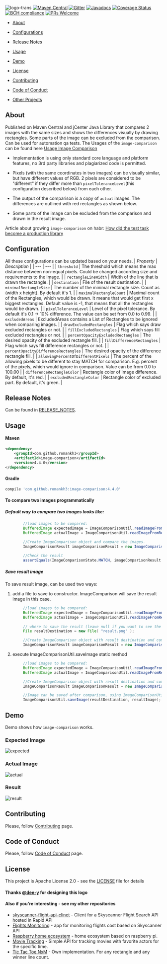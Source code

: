 ![logo-trans](https://user-images.githubusercontent.com/16310793/42029324-df117c42-7ad7-11e8-8d3e-9c6cd8822d6c.png)
[![Maven Central](https://img.shields.io/maven-central/v/com.github.romankh3/image-comparison.svg?label=Maven%20Central)](https://search.maven.org/search?q=g:%22com.github.romankh3%22%20AND%20a:%22image-comparison%22)
[![Gitter](https://badges.gitter.im/image-comparison/community.svg)](https://gitter.im/image-comparison/community?utm_source=badge&utm_medium=badge&utm_campaign=pr-badge)
[![Javadocs](http://www.javadoc.io/badge/com.github.romankh3/image-comparison.svg?color=green)](http://www.javadoc.io/doc/com.github.romankh3/image-comparison)
[![Coverage Status](https://coveralls.io/repos/github/romankh3/image-comparison/badge.svg?branch=master)](https://coveralls.io/github/romankh3/image-comparison?branch=master) 
[![BCH compliance](https://bettercodehub.com/edge/badge/romankh3/image-comparison?branch=master)](https://bettercodehub.com/) 
[![PRs Welcome](https://img.shields.io/badge/PRs-welcome-brightgreen.svg)](https://github.com/romankh3/image-comparison/pulls)

*   [About](#about)

*   [Configurations](#configurations)

*   [Release Notes](#release-notes)

*   [Usage](#usage)

*   [Demo](#demo)

*   [License](#license)

*   [Contributing](#contributing)

*   [Code of Conduct](#code-of-conduct)

*   [Other Projects](#also-if-youre-interesting---see-my-other-repositories)

## About
Published on Maven Central and jCenter Java Library that compares 2 images with the same sizes and shows the differences visually by drawing rectangles. Some parts of the image can be excluded from the comparison. Can be used for automation qa tests. The Usages of the `image-comparison` can be found here [Usage Image Comparison](https://github.com/romankh3/usage-image-comparison)

*   Implementation is using only standard core language and platform features, no 3rd party libraries and plagiarized code is permitted.

*   Pixels (with the same coordinates in two images) can be visually similar, but have different values of RGB. 2 pixels are considered to be "different" if they differ more than `pixelToleranceLevel`(this configuration described below) from each other.

*   The output of the comparison is a copy of `actual` images. The differences are outlined with red rectangles as shown below.

*   Some parts of the image can be excluded from the comparison and drawn in the result image.

Article about growing `image-comparison` on habr: [How did the test task become a production library](https://habr.com/ru/post/475482/)

## Configuration
All these configurations can be updated based on your needs.
| *Property* | *Description* |
| --- | --- |
| `threshold` | The threshold which means the max distance between non-equal pixels. Could be changed according size and requirements to the image. |
| `rectangleLineWidth` | Width of the line that is drawn the rectangle. |
| `destination` | File of the result destination. |
| `minimalRectangleSize` | The number of the minimal rectangle size. Count as (width x height). By default it's 1. |
| `maximalRectangleCount` | Maximal count of the Rectangles, which would be drawn. It means that would get first x biggest rectangles. Default value is -1, that means that all the rectangles would be drawn. |
| `pixelToleranceLevel` | Level of the pixel tolerance. By default it's 0.1 -> 10% difference. The value can be set from 0.0 to 0.99. |
| `excludedAreas` | ExcludedAreas contains a List of Rectangles to be ignored when comparing images. |
| `drawExcludedRectangles` | Flag which says draw excluded rectangles or not. |
| `fillExcludedRectangles` | Flag which says fill excluded rectangles or not. |
| `percentOpacityExcludedRectangles` | The desired opacity of the excluded rectangle fill. |
| `fillDifferenceRectangles` | Flag which says fill difference rectangles or not. |
| `percentOpacityDifferenceRectangles` | The desired opacity of the difference rectangle fill. |
| `allowingPercentOfDifferentPixels` | The percent of the allowing pixels to be different to stay MATCH for comparison. E.g. percent of the pixels, which would ignore in comparison. Value can be from 0.0 to 100.00 |
| `differenceRectangleColor` | Rectangle color of image difference. By default, it's red. |
| `excludedRectangleColor` | Rectangle color of excluded part. By default, it's green. |


## Release Notes

Can be found in [RELEASE_NOTES](RELEASE_NOTES.md).

## Usage

#### Maven
```xml
<dependency>
    <groupId>com.github.romankh3</groupId>
    <artifactId>image-comparison</artifactId>
    <version>4.4.0</version>
</dependency>
```
#### Gradle
```groovy
compile 'com.github.romankh3:image-comparison:4.4.0'
```

#### To compare two images programmatically
##### Default way to compare two images looks like:
```java
        //load images to be compared:
        BufferedImage expectedImage = ImageComparisonUtil.readImageFromResources("expected.png");
        BufferedImage actualImage = ImageComparisonUtil.readImageFromResources("actual.png");

        //Create ImageComparison object and compare the images.
        ImageComparisonResult imageComparisonResult = new ImageComparison(expectedImage, actualImage).compareImages();
        
        //Check the result
        assertEquals(ImageComparisonState.MATCH, imageComparisonResult.getImageComparisonState());
```

##### Save result image
To save result image, can be used two ways:
1. add a file to save to constructor. ImageComparison will save the result image in this case.
```java
        //load images to be compared:
        BufferedImage expectedImage = ImageComparisonUtil.readImageFromResources("expected.png");
        BufferedImage actualImage = ImageComparisonUtil.readImageFromResources("actual.png");
        
        // where to save the result (leave null if you want to see the result in the UI)
        File resultDestination = new File( "result.png" );

        //Create ImageComparison object with result destination and compare the images.
        ImageComparisonResult imageComparisonResult = new ImageComparison(expectedImage, actualImage, resultDestination).compareImages();
```
2. execute ImageComparisonUtil.saveImage static method
```java
        //load images to be compared:
        BufferedImage expectedImage = ImageComparisonUtil.readImageFromResources("expected.png");
        BufferedImage actualImage = ImageComparisonUtil.readImageFromResources("actual.png");

        //Create ImageComparison object with result destination and compare the images.
        ImageComparisonResult imageComparisonResult = new ImageComparison(expectedImage, actualImage).compareImages();

        //Image can be saved after comparison, using ImageComparisonUtil.
        ImageComparisonUtil.saveImage(resultDestination, resultImage); 
```

## Demo
Demo shows how `image-comparison` works.

### Expected Image
![expected](https://user-images.githubusercontent.com/16310793/28955567-52edeabe-78f0-11e7-8bb2-d435c8df23ff.png)

### Actual Image
![actual](https://user-images.githubusercontent.com/16310793/28955566-52ead892-78f0-11e7-993c-847350da0bf8.png)

### Result
![result](https://user-images.githubusercontent.com/16310793/28955568-52f23e02-78f0-11e7-92c5-07602b6a0887.png)

## Contributing
Please, follow [Contributing](CONTRIBUTING.md) page.

## Code of Conduct
Please, follow [Code of Conduct](CODE_OF_CONDUCT.md) page.

## License
This project is Apache License 2.0 - see the [LICENSE](LICENSE) file for details

#### Thanks [@dee-y](https://github.com/dee-y) for designing this logo

#### Also if you're interesting - see my other repositories
*   [skyscanner-flight-api-clinet](https://github.com/romankh3/skyscanner-flight-api-client) - Client for a Skyscanner Flight Search API hosted in Rapid API
*   [Flights Monitoring](https://github.com/romankh3/flights-monitoring) - app for monitoring flights cost based on Skyscanner API
*   [Raspberry home ecosystem](https://github.com/romankh3/raspberrypi-home-ecosystem) - home ecosystem based on raspberry pi.
*   [Movie Tracking](https://github.com/romankh3/movietracking) - Simple API for tracking movies with favorite actors for the specific time.
*   [Tic Tac Toe NxM](https://github.com/romankh3/tictactoe) - Own implementation. For any rectangle and any winner line count. 
